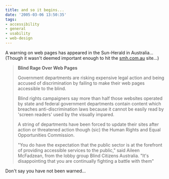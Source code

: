 ```yaml
---
title: and so it begins...
date: '2005-03-06 13:50:35'
tags:
- accessibility
- general
- usability
- web-design
---
```


A warning on web pages has appeared in the Sun-Herald in Australia... (Though it wasn't deemed important enough to hit the <a title="Sydney Morning Herald" href="http://smh.com.au">smh.com.au</a> site...)
<blockquote><strong>Blind Rage Over Web Pages</strong>

Government departments are risking expensive legal action and being accused of discrimination by failing to make their web pages accessible to the blind.

Blind rights campaigners say more than half those websites operated by state and federal government departments contain content which breaches anti-discrimination laws because it cannot be easily read by 'screen readers' used by the visually impared.

A string of departments have been forced to update their sites after action or threatened action though (sic) the Human Rights and Equal Opportunities Commission.

"You do have the expectation that the public sector is at the forefront of providing accessible services to the public," said Aileen McFadzean, from the lobby group Blind Citizens Australia. "It's disappointing that you are continually fighting a battle with them"</blockquote>
Don't say you have not been warned...
